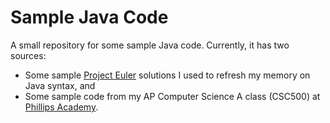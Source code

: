 # Sample Java Code

A small repository for some sample Java code.  Currently, it has two sources:

* Some sample [Project Euler](https://projecteuler.net/) solutions I used to refresh my memory on Java syntax, and
* Some sample code from my AP Computer Science A class (CSC500) at [Phillips Academy](http://www.andover.edu/).

